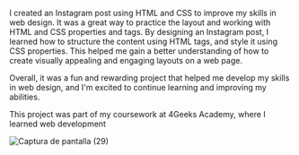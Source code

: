 I created an Instagram post using HTML and CSS to improve my skills in web design. It was a great way to practice the layout and working with HTML and CSS properties and tags.
By designing an Instagram post, I learned how to structure the content using HTML tags, and style it using CSS properties. This helped me gain a better understanding of how to create visually appealing and engaging layouts on a web page.

Overall, it was a fun and rewarding project that helped me develop my skills in web design, and I'm excited to continue learning and improving my abilities.

This project was part of my coursework at 4Geeks Academy, where I learned web development

![Captura de pantalla (29)](https://user-images.githubusercontent.com/103970504/227198674-724e74eb-4c14-4e50-a1cb-de97edc7d93b.png)
